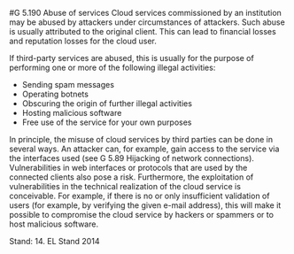 #G 5.190 Abuse of services
Cloud services commissioned by an institution may be abused by attackers under circumstances of attackers. Such abuse is usually attributed to the original client. This can lead to financial losses and reputation losses for the cloud user.

If third-party services are abused, this is usually for the purpose of performing one or more of the following illegal activities:

* Sending spam messages
* Operating botnets
* Obscuring the origin of further illegal activities
* Hosting malicious software
* Free use of the service for your own purposes


In principle, the misuse of cloud services by third parties can be done in several ways. An attacker can, for example, gain access to the service via the interfaces used (see G 5.89 Hijacking of network connections). Vulnerabilities in web interfaces or protocols that are used by the connected clients also pose a risk. Furthermore, the exploitation of vulnerabilities in the technical realization of the cloud service is conceivable. For example, if there is no or only insufficient validation of users (for example, by verifying the given e-mail address), this will make it possible to compromise the cloud service by hackers or spammers or to host malicious software.

Stand: 14. EL Stand 2014



